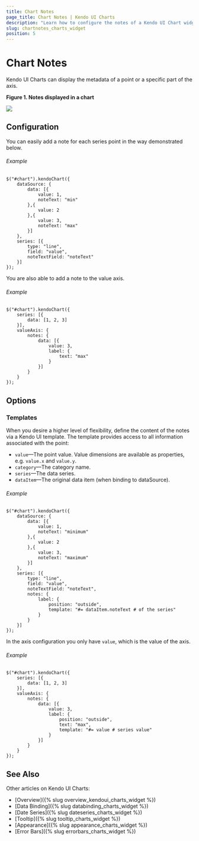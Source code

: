 ```yaml
---
title: Chart Notes
page_title: Chart Notes | Kendo UI Charts
description: "Learn how to configure the notes of a Kendo UI Chart widget."
slug: chartnotes_charts_widget
position: 5
---
```


# Chart Notes

Kendo UI Charts can display the metadata of a point or a specific part of the axis.

**Figure 1. Notes displayed in a chart**

![](/controls/charts/chart-notes.png)

## Configuration

You can easily add a note for each series point in the way demonstrated below.

###### Example

    $("#chart").kendoChart({
        dataSource: {
            data: [{
                value: 1,
                noteText: "min"
            },{
                value: 2
            },{
                value: 3,
                noteText: "max"
            }]
        },
        series: [{
            type: "line",
            field: "value",
            noteTextField: "noteText"
        }]
    });

You are also able to add a note to the value axis.

###### Example

    $("#chart").kendoChart({
        series: [{
            data: [1, 2, 3]
        }],
        valueAxis: {
            notes: {
                data: [{
                    value: 3,
                    label: {
                        text: "max"
                    }
                }]
            }
        }
    });

## Options

### Templates

When you desire a higher level of flexibility, define the content of the notes via a Kendo UI template. The template provides access to all information associated with the point:

*   `value`&mdash;The point value. Value dimensions are available as properties, e.g. `value.x` and `value.y`.
*   `category`&mdash;The category name.
*   `series`&mdash;The data series.
*   `dataItem`&mdash;The original data item (when binding to dataSource).

###### Example

    $("#chart").kendoChart({
        dataSource: {
            data: [{
                value: 1,
                noteText: "minimum"
            },{
                value: 2
            },{
                value: 3,
                noteText: "maximum"
            }]
        },
        series: [{
            type: "line",
            field: "value",
            noteTextField: "noteText",
            notes: {
                label: {
                    position: "outside",
                    template: "#= dataItem.noteText # of the series"
                }
            }
        }]
    });

In the axis configuration you only have `value`, which is the value of the axis.

###### Example

    $("#chart").kendoChart({
        series: [{
            data: [1, 2, 3]
        }],
        valueAxis: {
            notes: {
                data: [{
                    value: 3,
                    label: {
                        position: "outside",
                        text: "max",
                        template: "#= value # series value"
                    }
                }]
            }
        }
    });

## See Also

Other articles on Kendo UI Charts:

* [Overview]({% slug overview_kendoui_charts_widget %})
* [Data Binding]({% slug databinding_charts_widget %})
* [Date Series]({% slug dateseries_charts_widget %})
* [Tooltip]({% slug tooltip_charts_widget %})
* [Appearance]({% slug appearance_charts_widget %})
* [Error Bars]({% slug errorbars_charts_widget %})
